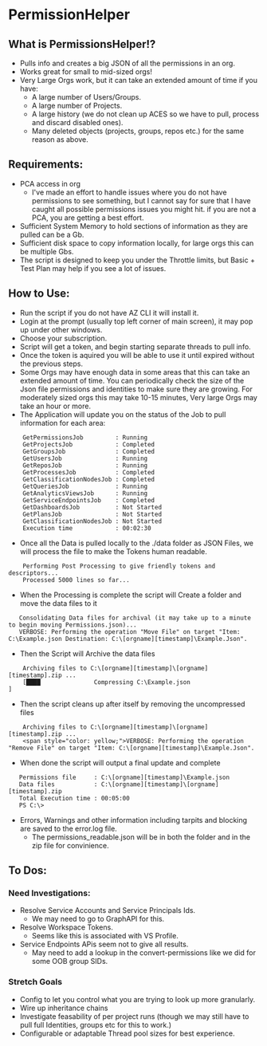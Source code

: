 # PermissionHelper

## What is PermissionsHelper!?
- Pulls info and creates a big JSON of all the permissions in an org.
- Works great for small to mid-sized orgs!
- Very Large Orgs work, but it can take an extended amount of time if you have:
  - A large number of Users/Groups.
  - A large number of Projects. 
  - A large history (we do not clean up ACES so we have to pull, process and discard disabled ones).
  - Many deleted objects (projects, groups, repos etc.) for the same reason as above.

## Requirements:
- PCA access in org 
  - I've made an effort to handle issues where you do not have permissions to see something, but I cannot say for sure that I have caught all possible permissions issues you might hit. if you are not a PCA, you are getting a best effort.
- Sufficient System Memory to hold sections of information as they are pulled can be a Gb.
- Sufficient disk space to copy information locally, for large orgs this can be multiple Gbs.
- The script is designed to keep you under the Throttle limits, but Basic + Test Plan may help if you see a lot of issues.

## How to Use:
- Run the script if you do not have AZ CLI it will install it.
- Login at the prompt (usually top left corner of main screen), it may pop up under other windows.
- Choose your subscription.
- Script will get a token, and begin starting separate threads to pull info.
- Once the token is aquired you will be able to use it until expired without the previous steps.
- Some Orgs may have enough data in some areas that this can take an extended amount of time.  You can periodically check the size of the Json file permissions and identities to make sure they are growing.  For moderately sized orgs this may take 10-15 minutes, Very large Orgs may take an hour or more.
- The Application will update you on the status of the Job to pull information for each area: 

```  
    GetPermissionsJob         : Running
    GetProjectsJob            : Completed
    GetGroupsJob              : Completed
    GetUsersJob               : Running
    GetReposJob               : Running
    GetProcessesJob           : Completed
    GetClassificationNodesJob : Completed
    GetQueriesJob             : Running
    GetAnalyticsViewsJob      : Running
    GetServiceEndpointsJob    : Completed
    GetDashboardsJob          : Not Started
    GetPlansJob               : Not Started
    GetClassificationNodesJob : Not Started
    Execution time            : 00:02:30
```

- Once all the Data is pulled locally to the ./data folder as JSON Files, we will process the file to make the Tokens human readable.

```
    Performing Post Processing to give friendly tokens and descriptors...
    Processed 5000 lines so far...
```

- When the Processing is complete the script will Create a folder and move the data files to it

```
   Consolidating Data files for archival (it may take up to a minute to begin moving Permissions.json)... 
   VERBOSE: Performing the operation "Move File" on target "Item: C:\Example.json Destination: C:\[orgname][timestamp]\Example.Json".
```

- Then the Script will Archive the data files 

```
    Archiving files to C:\[orgname][timestamp]\[orgname][timestamp].zip ... 
    [████               Compressing C:\Example.json                                ]
```
- Then the script cleans up after itself by removing the uncompressed files

```
    Archiving files to C:\[orgname][timestamp]\[orgname][timestamp].zip ... 
    <span style="color: yellow;">VERBOSE: Performing the operation "Remove File" on target "Item: C:\[orgname][timestamp]\Example.Json".
```

- When done the script will output a final update and complete

```
   Permissions file     : C:\[orgname][timestamp]\Example.json
   Data files           : C:\[orgname][timestamp]\[orgname][timestamp].zip
   Total Execution time : 00:05:00
   PS C:\>
```

- Errors, Warnings and other information including tarpits and blocking are saved to the error.log file.
  - The permissions_readable.json will be in both the folder and in the zip file for convinience.


## To Dos:

### Need Investigations:
- Resolve Service Accounts and Service Principals Ids.
  - We may need to go to GraphAPI for this.
- Resolve Workspace Tokens.
  - Seems like this is associated with VS Profile.
- Service Endpoints APis seem not to give all results.
  - May need to add a lookup in the convert-permissions like we did for some OOB group SIDs.

### Stretch Goals
- Config to let you control what you are trying to look up more granularly.
- Wire up inheritance chains
- Investigate feasability of per project runs (though we may still have to pull full Identities, groups etc for this to work.)
- Configurable or adaptable Thread pool sizes for best experience.